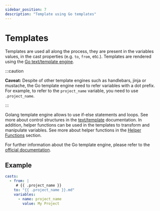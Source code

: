```yaml
---
sidebar_position: 7
description: "Template using Go templates"
---
```


# Templates

Templates are used all along the process, they are present in the variables values, in the cast properties (e.g. `to`, `from`, etc.). Templates are rendered using the [Go text/template engine](https://pkg.go.dev/text/template#pkg-overview).

:::caution

**Caveat:** Despite of other template engines such as handlebars, jinja or mustache, the Go template engine need to refer variables with a dot prefix. For example, to refer to the `project_name` variable, you need to use `.project_name`.

:::

Golang template engine allows to use if-else statements and loops. See more about control structures in the [text/template](https://pkg.go.dev/text/template#hdr-Actions) documentation. In addition, helper functions can be used in the templates to transform and manipulate variables. See more about helper functions in the [Helper Functions](./helpers.md) section.

For further information about the Go template engine, please refer to the [official documentation](https://pkg.go.dev/text/template).


## Example

```yaml
casts:
  - from: |
     # {{ .project_name }}
    to: "{{ .project_name }}.md"
    variables:
      - name: project_name
        value: My Project
```
